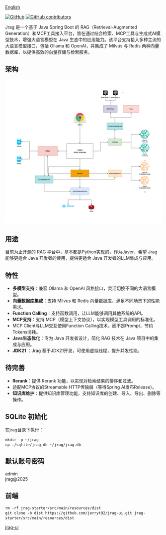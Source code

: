 [English](README_en.md)

[![GitHub](https://img.shields.io/badge/GitHub-Jrag-blue?logo=github)](https://github.com/jerryt92/jrag)
[![GitHub contributors](https://img.shields.io/github/contributors/jerryt92/jrag)](https://github.com/jerryt92/jrag/graphs/contributors)

Jrag 是一个基于 Java Spring Boot 的 RAG（Retrieval-Augmented Generation）和MCP工具接入平台，旨在通过结合检索、MCP工具与生成式AI模型技术，增强大语言模型在 Java 生态中的应用能力。该平台支持接入多种主流的大语言模型接口，包括 Ollama 和 OpenAI，并集成了 Milvus 与 Redis 两种向量数据库，以提供高效的向量存储与检索服务。

## 架构

![architecture](assets/architecture.png)

## 用途

目前为止开源的 RAG 平台中，基本都是Python实现的，作为Javer，希望 Jrag 能够更适合 Java 开发者的使用，提供更适合 Java 开发者的LLM集成与应用。

## 特性

- **多模型支持**：兼容 Ollama 和 OpenAI 风格接口，灵活切换不同的大语言模型。
- **向量数据库集成**：支持 Milvus 和 Redis 向量数据库，满足不同场景下的性能需求。
- **Function Calling**：支持函数调用，让LLM能够调用其他系统的API。
- **MCP支持**：支持 MCP（模型上下文协议），以实现模型工具调用的标准化。
- MCP Client与LLM交互使用Function Calling技术，而不是Prompt，节约Tokens消耗。
- **Java生态优化**：专为 Java 开发者设计，简化 RAG 技术在 Java 项目中的集成与应用。
- **JDK21** ：Jrag 基于JDK21开发，可使用虚拟线程，提升并发性能。

## 待完善

- **Rerank**：提供 Rerank 功能，以实现对检索结果的排序和过滤。
- 适配MCP协议的Streamable HTTP传输层（等待Spring AI发布Release）。
- **知识库维护**：提供知识库管理功能，支持知识库的创建、导入、导出、删除等操作。

## SQLite 初始化

在jrag目录下执行：

```shell
mkdir -p ~/jrag
cp ./sqlite/jrag.db ~/jrag/jrag.db
```

## 默认账号密码

admin  
jrag@2025

## 前端

```shell
rm -rf jrag-starter/src/main/resources/dist
git clone -b dist https://github.com/jerryt92/jrag-ui.git jrag-starter/src/main/resources/dist
```

[jrag-ui](https://github.com/jerryt92/jrag-ui)